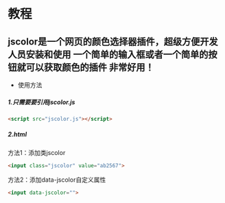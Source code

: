 #   教程
jscolor是一个网页的颜色选择器插件，超级方便开发人员安装和使用
一个简单的输入框或者一个简单的按钮就可以获取颜色的插件  非常好用！  
---
+   使用方法
##### 1.只需要要引用jscolor.js
```html
<script src="jscolor.js"></script>
```
#####   2.html
方法1：添加类jscolor
```html
<input class="jscolor" value="ab2567">
```
方法2：添加data-jscolor自定义属性
```html
<input data-jscolor="">
```